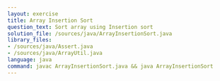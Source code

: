```yaml
---
layout: exercise
title: Array Insertion Sort
question_text: Sort array using Insertion sort
solution_file: /sources/java/ArrayInsertionSort.java
library_files:
- /sources/java/Assert.java
- /sources/java/ArrayUtil.java
language: java
command: javac ArrayInsertionSort.java && java ArrayInsertionSort
---
```


